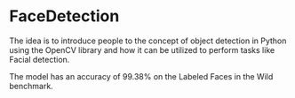 # FaceDetection
The idea is to introduce people to the concept of object detection in Python using the OpenCV library and how it can be utilized to perform tasks like Facial detection.

The model has an accuracy of 99.38% on the Labeled Faces in the Wild benchmark.
